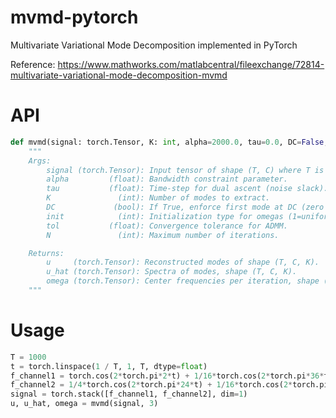 # mvmd-pytorch
Multivariate Variational Mode Decomposition implemented in PyTorch

Reference: https://www.mathworks.com/matlabcentral/fileexchange/72814-multivariate-variational-mode-decomposition-mvmd

# API
```python
def mvmd(signal: torch.Tensor, K: int, alpha=2000.0, tau=0.0, DC=False, init=1, tol=1e-7, N=500)
    """
    Args:
        signal (torch.Tensor): Input tensor of shape (T, C) where T is signal length and C is channels.
        alpha         (float): Bandwidth constraint parameter.
        tau           (float): Time-step for dual ascent (noise slack).
        K               (int): Number of modes to extract.
        DC             (bool): If True, enforce first mode at DC (zero frequency).
        init            (int): Initialization type for omegas (1=uniform, 2=random, else zeros).
        tol           (float): Convergence tolerance for ADMM.
        N               (int): Maximum number of iterations.

    Returns:
        u     (torch.Tensor): Reconstructed modes of shape (T, C, K).
        u_hat (torch.Tensor): Spectra of modes, shape (T, C, K).
        omega (torch.Tensor): Center frequencies per iteration, shape (n, K).
    """
```

# Usage
```python
T = 1000
t = torch.linspace(1 / T, 1, T, dtype=float)
f_channel1 = torch.cos(2*torch.pi*2*t) + 1/16*torch.cos(2*torch.pi*36*t)
f_channel2 = 1/4*torch.cos(2*torch.pi*24*t) + 1/16*torch.cos(2*torch.pi*36*t)
signal = torch.stack([f_channel1, f_channel2], dim=1)
u, u_hat, omega = mvmd(signal, 3)
```
